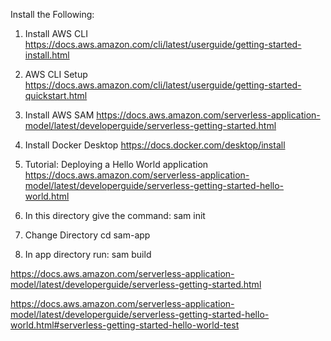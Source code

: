 Install the Following:

1. Install AWS CLI
https://docs.aws.amazon.com/cli/latest/userguide/getting-started-install.html

2. AWS CLI Setup
https://docs.aws.amazon.com/cli/latest/userguide/getting-started-quickstart.html 

3. Install AWS SAM
https://docs.aws.amazon.com/serverless-application-model/latest/developerguide/serverless-getting-started.html

4. Install Docker Desktop
https://docs.docker.com/desktop/install 

5. Tutorial: Deploying a Hello World application
https://docs.aws.amazon.com/serverless-application-model/latest/developerguide/serverless-getting-started-hello-world.html 

6. In this directory give the command:
    sam init

7. Change Directory
    cd sam-app

8. In app directory run:
    sam build


https://docs.aws.amazon.com/serverless-application-model/latest/developerguide/serverless-getting-started.html

https://docs.aws.amazon.com/serverless-application-model/latest/developerguide/serverless-getting-started-hello-world.html#serverless-getting-started-hello-world-test
